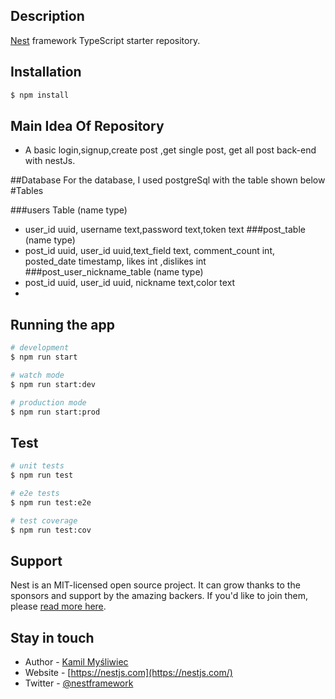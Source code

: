 
## Description

[Nest](https://github.com/nestjs/nest) framework TypeScript starter repository.

## Installation

```bash
$ npm install
```



## Main Idea Of Repository
- A basic login,signup,create post ,get single post, get all post back-end with nestJs.

##Database
For the database, I used postgreSql with the table shown below
#Tables

###users Table (name type)
- user_id uuid, username text,password text,token text
###post_table (name type)
- post_id uuid, user_id uuid,text_field text, comment_count int, posted_date timestamp, likes int ,dislikes int
###post_user_nickname_table (name type)
- post_id uuid, user_id uuid, nickname text,color text
- 
## Running the app

```bash
# development
$ npm run start

# watch mode
$ npm run start:dev

# production mode
$ npm run start:prod
```

## Test

```bash
# unit tests
$ npm run test

# e2e tests
$ npm run test:e2e

# test coverage
$ npm run test:cov
```

## Support

Nest is an MIT-licensed open source project. It can grow thanks to the sponsors and support by the amazing backers. If you'd like to join them, please [read more here](https://docs.nestjs.com/support).

## Stay in touch

- Author - [Kamil Myśliwiec](https://kamilmysliwiec.com)
- Website - [https://nestjs.com](https://nestjs.com/)
- Twitter - [@nestframework](https://twitter.com/nestframework)

